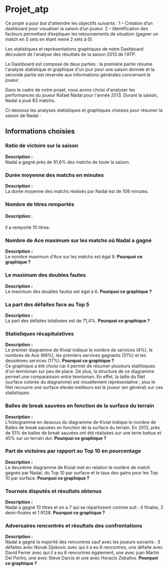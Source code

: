 # Projet_atp
Ce projet a pour but d'atteindre les objectifs suivants : 1 – Création d’un dashboard pour visualiser la saison d’un joueur. 2 – Identification des facteurs permettant d’expliquer les retournements de situation (gagner un match en 5 sets en étant mené 2 sets à 0)

Les statistiques et représentations graphiques de notre Dashboard découlent de l'analyse des résultats de la saison 2013 de l'ATP.

Le Dashboard est composé de deux parties : la première partie résume l'analyse statistique et graphique d'un jour pour une saison donnée et la seconde partie est réservée aux informations générales concernant le joueur.

Dans le cadre de notre projet, nous avons choisi d'analyser les performances du joueur Rafael Nadal pour l'année 2013. Durant la saison, Nadal a joué 83 matchs.

Ci-dessous les analyses statistiques et graphiques choisies pour résumer la saison de Nadal :

## Informations choisies 

### Ratio de victoire sur la saison 
**Description** **:**  
Nadal a gagné près de 91,6% des matchs de toute la saison.

### Durée moyenne des matchs en minutes
**Description** **:**  
La durée moyenne des matchs réalisés par Nadal est de 108 minutes.

### Nombre de titres remportés
#### Description :
Il a remporté 10 titres. 

### Nombre de Ace maximum sur les matchs où Nadal a gagné
**Description** **:**  
Le nombre maximum d'Ace sur les matchs est égal 9.
**Pourquoi ce graphique ?**  

### Le maximum des doubles fautes
**Description** **:**  
Le maximum des doubles fautes est égal à 6.
**Pourquoi ce graphique ?**  

### La part des défaites face au Top 5
**Description** **:**  
La part des défaites totalisées est de 71,4%.
**Pourquoi ce graphique ?**  

### Statistiques récapitulatives
**Description** **:**  
Le premier diagramme de Kiviat indique le nombre de services (4%),  le nombres de Ace (69%), les premiers services gagnants (51%) et les deuxièmes services (17%).
**Pourquoi ce graphique ?**  
Ce graphique a été choisi car il permet de résumer plusieurs statitisques d'un tennisman sur peu de place. De plus, la structure de ce diagramme permet une comparaisson entre tennisman. En effet, la taille du filet (surface colorée du diagramme) est visuellement représentative ; plus le filet recouvre une surface élevée meilleurs est le joueur (en général) sur ces statistiques.

### Balles de break sauvées en fonction de la surface du terrain
**Description** **:**  
L'histogramme en dessous du diagramme de Kiviat indique le nombre de Balles de break sauvées en fonction de la surface du terrain. En 2013, près de 51% de balles de break sauvées ont été réalisées sur une terre battue et 45% sur un terrain dur.
**Pourquoi ce graphique ?**  

### Part de victoires par rapport au Top 10 en pourcentage
**Description** **:**  
Le deuxième diagramme de Kiviat met en relation le nombre de match gagnés par Nadal, du Top 10 par surface et le taux des gains pour les Top 10 par surface.
**Pourquoi ce graphique ?**  

### Tournois disputés et résultats obtenus
**Description** **:**  
Nadal a gagné 10 titres et en a 7 qui se répartissent comme suit : 4 finales, 2 demi-finales et 1 R128.
**Pourquoi ce graphique ?**  

### Adversaires rencontrés et résultats des confrontations
**Description** **:**  
Nadal a gagné la majorité des rencontres sauf avec les joueurs suivants : 3 défaites avec Novak Djokovic avec qui il a eu 6 rencontres, une défaite avec David Ferrer avec qui il a eu 6 rencontres également, une avec juan Martin Del Portro, une avec Steve Darcis et une avec Horacio Zeballos.
**Pourquoi ce graphique ?**  









